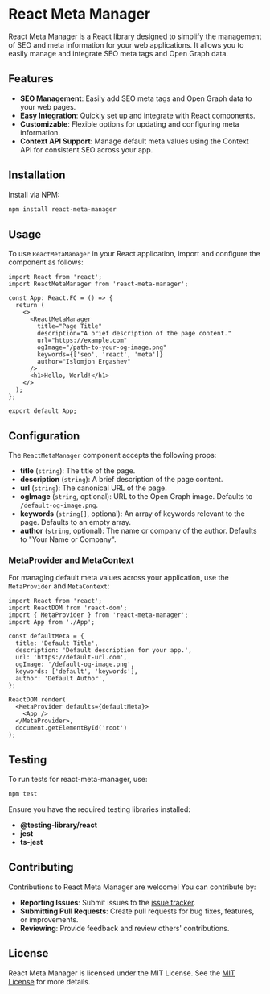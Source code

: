 # React Meta Manager

React Meta Manager is a React library designed to simplify the management of SEO and meta information for your web applications. It allows you to easily manage and integrate SEO meta tags and Open Graph data.

## Features

- **SEO Management**: Easily add SEO meta tags and Open Graph data to your web pages.
- **Easy Integration**: Quickly set up and integrate with React components.
- **Customizable**: Flexible options for updating and configuring meta information.
- **Context API Support**: Manage default meta values using the Context API for consistent SEO across your app.

## Installation

Install via NPM:

```bash
npm install react-meta-manager
```

## Usage

To use `ReactMetaManager` in your React application, import and configure the component as follows:

```tsx
import React from 'react';
import ReactMetaManager from 'react-meta-manager';

const App: React.FC = () => {
  return (
    <>
      <ReactMetaManager
        title="Page Title"
        description="A brief description of the page content."
        url="https://example.com"
        ogImage="/path-to-your-og-image.png"
        keywords={['seo', 'react', 'meta']}
        author="Islomjon Ergashev"
      />
      <h1>Hello, World!</h1>
    </>
  );
};

export default App;
```

## Configuration

The `ReactMetaManager` component accepts the following props:

- **title** (`string`): The title of the page.
- **description** (`string`): A brief description of the page content.
- **url** (`string`): The canonical URL of the page.
- **ogImage** (`string`, optional): URL to the Open Graph image. Defaults to `/default-og-image.png`.
- **keywords** (`string[]`, optional): An array of keywords relevant to the page. Defaults to an empty array.
- **author** (`string`, optional): The name or company of the author. Defaults to "Your Name or Company".

### MetaProvider and MetaContext

For managing default meta values across your application, use the `MetaProvider` and `MetaContext`:

```tsx
import React from 'react';
import ReactDOM from 'react-dom';
import { MetaProvider } from 'react-meta-manager';
import App from './App';

const defaultMeta = {
  title: 'Default Title',
  description: 'Default description for your app.',
  url: 'https://default-url.com',
  ogImage: '/default-og-image.png',
  keywords: ['default', 'keywords'],
  author: 'Default Author',
};

ReactDOM.render(
  <MetaProvider defaults={defaultMeta}>
    <App />
  </MetaProvider>,
  document.getElementById('root')
);
```
## Testing
To run tests for react-meta-manager, use:

```bash
npm test
```
Ensure you have the required testing libraries installed:

- **@testing-library/react**
- **jest**
- **ts-jest**


## Contributing

Contributions to React Meta Manager are welcome! You can contribute by:
- **Reporting Issues**: Submit issues to the [issue tracker](https://github.com/ergashev2000/react-meta-manager/issues).
- **Submitting Pull Requests**: Create pull requests for bug fixes, features, or improvements.
- **Reviewing**: Provide feedback and review others' contributions.

## License

React Meta Manager is licensed under the MIT License. See the [MIT License](https://opensource.org/licenses/MIT) for more details.